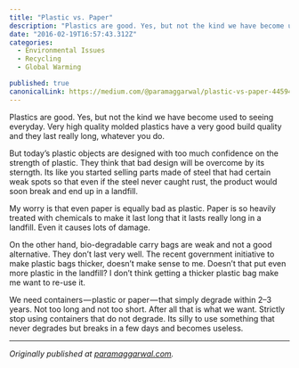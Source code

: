 ```yaml
---
title: "Plastic vs. Paper"
description: "Plastics are good. Yes, but not the kind we have become used to seeing everyday. Very high quality molded plastics have a very good build quality and they last really long, whatever you do. But…"
date: "2016-02-19T16:57:43.312Z"
categories: 
  - Environmental Issues
  - Recycling
  - Global Warming

published: true
canonicalLink: https://medium.com/@paramaggarwal/plastic-vs-paper-44594e772264
---
```


Plastics are good. Yes, but not the kind we have become used to seeing everyday. Very high quality molded plastics have a very good build quality and they last really long, whatever you do.

But today’s plastic objects are designed with too much confidence on the strength of plastic. They think that bad design will be overcome by its sterngth. Its like you started selling parts made of steel that had certain weak spots so that even if the steel never caught rust, the product would soon break and end up in a landfill.

My worry is that even paper is equally bad as plastic. Paper is so heavily treated with chemicals to make it last long that it lasts really long in a landfill. Even it causes lots of damage.

On the other hand, bio-degradable carry bags are weak and not a good alternative. They don’t last very well. The recent government initiative to make plastic bags thicker, doesn’t make sense to me. Doesn’t that put even more plastic in the landfill? I don’t think getting a thicker plastic bag make me want to re-use it.

We need containers — plastic or paper — that simply degrade within 2–3 years. Not too long and not too short. After all that is what we want. Strictly stop using containers that do not degrade. Its silly to use something that never degrades but breaks in a few days and becomes useless.

---

_Originally published at_ [_paramaggarwal.com_](http://paramaggarwal.com/post/742350383/plastic-vs-paper)_._